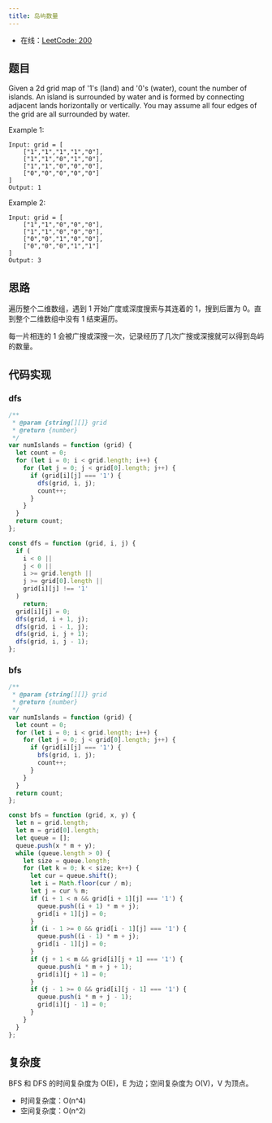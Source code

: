 ```yaml
---
title: 岛屿数量
---
```


- 在线：[LeetCode: 200](https://leetcode.com/problems/number-of-islands/)

## 题目

Given a 2d grid map of '1's (land) and '0's (water), count the number of islands. An island is surrounded by water and is formed by connecting adjacent lands horizontally or vertically. You may assume all four edges of the grid are all surrounded by water.

Example 1:

```text
Input: grid = [
    ["1","1","1","1","0"],
    ["1","1","0","1","0"],
    ["1","1","0","0","0"],
    ["0","0","0","0","0"]
]
Output: 1
```

Example 2:

```text
Input: grid = [
    ["1","1","0","0","0"],
    ["1","1","0","0","0"],
    ["0","0","1","0","0"],
    ["0","0","0","1","1"]
]
Output: 3
```

## 思路

遍历整个二维数组，遇到 1 开始广度或深度搜索与其连着的 1，搜到后置为 0。直到整个二维数组中没有 1 结束遍历。

每一片相连的 1 会被广搜或深搜一次，记录经历了几次广搜或深搜就可以得到岛屿的数量。

## 代码实现

### dfs

```js
/**
 * @param {string[][]} grid
 * @return {number}
 */
var numIslands = function (grid) {
  let count = 0;
  for (let i = 0; i < grid.length; i++) {
    for (let j = 0; j < grid[0].length; j++) {
      if (grid[i][j] === '1') {
        dfs(grid, i, j);
        count++;
      }
    }
  }
  return count;
};

const dfs = function (grid, i, j) {
  if (
    i < 0 ||
    j < 0 ||
    i >= grid.length ||
    j >= grid[0].length ||
    grid[i][j] !== '1'
  )
    return;
  grid[i][j] = 0;
  dfs(grid, i + 1, j);
  dfs(grid, i - 1, j);
  dfs(grid, i, j + 1);
  dfs(grid, i, j - 1);
};
```

### bfs

```js
/**
 * @param {string[][]} grid
 * @return {number}
 */
var numIslands = function (grid) {
  let count = 0;
  for (let i = 0; i < grid.length; i++) {
    for (let j = 0; j < grid[0].length; j++) {
      if (grid[i][j] === '1') {
        bfs(grid, i, j);
        count++;
      }
    }
  }
  return count;
};

const bfs = function (grid, x, y) {
  let n = grid.length;
  let m = grid[0].length;
  let queue = [];
  queue.push(x * m + y);
  while (queue.length > 0) {
    let size = queue.length;
    for (let k = 0; k < size; k++) {
      let cur = queue.shift();
      let i = Math.floor(cur / m);
      let j = cur % m;
      if (i + 1 < n && grid[i + 1][j] === '1') {
        queue.push((i + 1) * m + j);
        grid[i + 1][j] = 0;
      }
      if (i - 1 >= 0 && grid[i - 1][j] === '1') {
        queue.push((i - 1) * m + j);
        grid[i - 1][j] = 0;
      }
      if (j + 1 < m && grid[i][j + 1] === '1') {
        queue.push(i * m + j + 1);
        grid[i][j + 1] = 0;
      }
      if (j - 1 >= 0 && grid[i][j - 1] === '1') {
        queue.push(i * m + j - 1);
        grid[i][j - 1] = 0;
      }
    }
  }
};
```

## 复杂度

BFS 和 DFS 的时间复杂度为 O(E)，E 为边；空间复杂度为 O(V)，V 为顶点。

- 时间复杂度：O(n^4)
- 空间复杂度：O(n^2)

